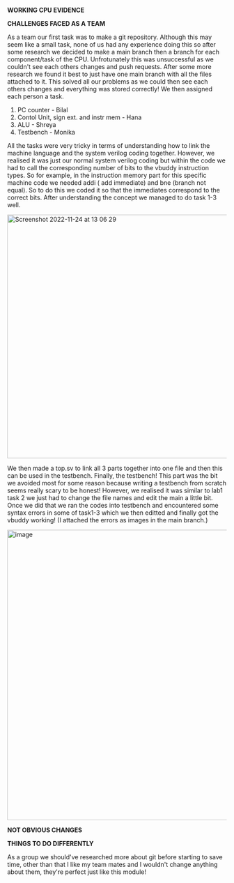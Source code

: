 **WORKING CPU EVIDENCE**







**CHALLENGES FACED AS A TEAM**

As a team our first task was to make a git repository. Although this may seem like a small task, none of us had any experience doing this so after some 
research we decided to make a main branch then a branch for each component/task of the CPU. Unfrotunately this was unsuccessful as we couldn't see each
others changes and push requests. After some more research we found it best to just have one main branch with all the files attached to it. This solved
all our problems as we could then see each others changes and everything was stored correctly! We then assigned each person a task.

1. PC counter - Bilal
2. Contol Unit, sign ext. and instr mem - Hana
3. ALU - Shreya
4. Testbench - Monika

All the tasks were very tricky in terms of understanding how to link the machine language and the system verilog coding together. However, we realised it 
was just our normal system verilog coding but within the code we had to call the corresponding number of bits to the vbuddy instruction types. So for 
example, in the instruction memory part for this specific machine code we needed addi ( add immediate) and bne (branch not equal). So to do this we coded
it so that the immediates correspond to the correct bits. After understanding the concept we managed to do task 1-3 well. 

<img width="559" alt="Screenshot 2022-11-24 at 13 06 29" src="https://user-images.githubusercontent.com/108066429/203791707-82246dd3-d261-4085-8a9e-6767aa1b30fb.png">

We then made a top.sv to link all 3 parts together into one file and then this can be used in the testbench. 
Finally, the testbench! This part was the bit we avoided most for some reason because writing a testbench from scratch seems really scary to be honest! 
However, we realised it was similar to lab1 task 2 we just had to change the file names and edit the main a little bit. Once we did that we ran the codes
into testbench and encountered some syntax errors in some of task1-3 which we then editted and finally got the vbuddy working! (I attached the errors as 
images in the main branch.)

<img width="666" alt="image" src="https://user-images.githubusercontent.com/108066429/203792052-3114782e-35fb-4294-9558-11c1d0dd8d69.png">

**NOT OBVIOUS CHANGES**



**THINGS TO DO DIFFERENTLY**

As a group we should've researched more about git before starting to save time, other than that I like my team mates and I wouldn't change anything about
them, they're perfect just like this module!
